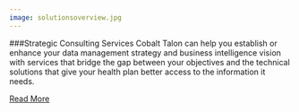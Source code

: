 ```yaml
---
image: solutionsoverview.jpg
---
```


###Strategic Consulting Services
Cobalt Talon can help you establish or enhance your data management strategy and business intelligence vision with services that bridge the gap between your objectives and the technical solutions that give your health plan better access to the information it needs.

[Read More](overview/strategicconsult.html)
